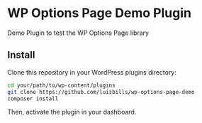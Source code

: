 # WP Options Page Demo Plugin

Demo Plugin to test the WP Options Page library

## Install

Clone this repository in your WordPress plugins directory:

```bash
cd your/path/to/wp-content/plugins
git clone https://github.com/luizbills/wp-options-page-demo
composer install
```

Then, activate the plugin in your dashboard.
